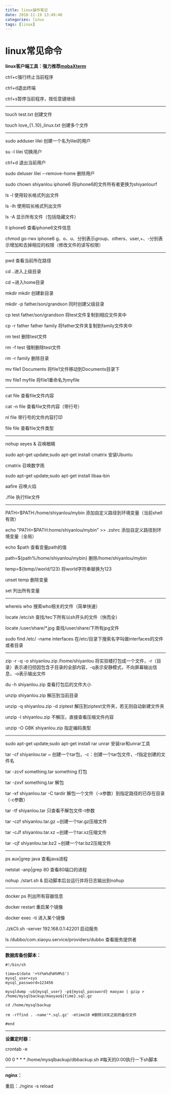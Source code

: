 ```yaml
---
title: linux操作笔记
date: 2018-11-19 13:49:40
categories: linux
tags: [linux]
---
```


# linux常见命令

**linux客户端工具：强力推荐[mobaXterm](https://mobaxterm.mobatek.net/download-home-edition.html)**

ctrl+c强行终止当前程序

ctrl+d退出终端

ctrl+s暂停当前程序，按任意键继续


---

touch test.txt  创建文件

touch love_{1..10}_linux.txt  创建多个文件

---

sudo adduser lilei 创建一个名为lilei的用户

su -l lilei 切换用户

ctrl+d  退出当前用户

sudo deluser lilei --remove-home  删除用户

sudo chown shiyanlou iphone6 将iphone6的文件所有者更换为shiyanlourf 

ls -l  使用较长格式列出文件

ls -lh  使用较长格式列出文件

ls -A  显示所有文件（包括隐藏文件）

ll iphone6  查看iphone6文件信息

chmod go-rwx iphone6  g、o、u、分别表示group、others、user,+、-分别表示增加和去掉相应的权限（修改文件的读写权限）

---

pwd 查看当前所在路径

cd ..进入上级目录

cd ~进入home目录

mkdir mkdir  创建新目录

mkdir -p father/son/grandson  同时创建父级目录

cp test father/son/grandson  将test文件复制到相应文件夹中

cp -r father father family 将father文件夹复制到family文件夹中

rm test 删除test文件

rm -f test  强制删除test文件

rm -r family  删除目录

mv file1 Documents  将file1文件移动到Documents目录下

mv file1 myfile  将file1重命名为myfile

---

cat file  查看file文件内容

cat -n file 查看file文件内容（带行号）

nl file  带行号的文件内容打印

file file  查看file文件类型

---

nohup xeyes & 召唤眼睛

sudo apt-get update;sudo apt-get install cmatrix  安装Ubuntu

cmatrix 召唤数字雨

sudo apt-get update;sudo apt-get install libaa-bin

aafire  召唤火焰

./file  执行file文件

---

PATH=$PATH:/home/shiyanlou/mybin  添加自定义路径到环境变量（当前shell有效）

echo "PATH=$PATH:home/shiyanlou/mybin" >> .zshrc 添加自定义路径到环境变量（全局）

echo $path  查看变量path的值

path=${path%/home/shiyanlou/mybin}  删除/home/shiyanlou/mybin

temp=${temp//world/123}  将world字符串替换为123

unset temp  删除变量

set 列出所有变量

---

whereis who  搜索who相关的文件（简单快速）

locate /etc/sh  查找/tec下所有以sh开头的文件（快而全）

locate /user/share/\*.jpg  查找/user/share/下所有jpg文件

sudo find /etc/ -name interfaces  在/etc/目录下搜索名字叫做interfaces的文件或者目录

---

zip -r -q -o shiyanlou.zip /home/shiyanlou  将实验楼打包成一个文件，-r（目录）表示递归但因包含子目录的全部内容，-q表示安静模式，不向屏幕输出信息，-o表示输出文件

du -h shiyanlou.zip  查看打包后的文件大小

unzip shiyanlou.zip  解压到当前目录

unzip -q shiyanlou.zip -d ziptest  解压到ziptest文件夹，若无则自动新建文件夹

unzip -l shiyanlou.zip  不解压，直接查看压缩文件内容

unzip -O GBK  shiyanlou.zip  指定编码类型

---

sudo apt-get update;sudo apt-get install rar unrar  安装rar和unrar工具

tar -cf shiyanlou.tar ~  创建一个tar包，-c：创建一个tar包文件，-f指定创建的文件名

tar -zcvf something.tar something 打包

tar -zxvf something.tar  解包

tar -xf shiyanlou.tar -C tardir  解包一个文件（-x参数）到指定路径的已存在目录（-c参数）

tar -tf shiyanlou.tar  只查看不解包文件-t参数

tar -czf shiyanlou.tar.gz  ~创建一个tar.gz压缩文件

tar -cJf shiyanlou.tar.xz  ~创建一个tar.xz压缩文件

tar -cjf shiyanlou.tar.bz2  ~创建一个tar.bz2压缩文件

---

ps aux|grep java 查看java进程

netstat -anp|grep 80 查看80端口的进程

nohup ./start.sh & 启动脚本后台运行并将日志输出到nohup

---

docker ps 列出所有容器信息

docker restart 重启某个镜像

docker exec -ti 进入某个镜像

./zkCli.sh -server 192.168.0.1:42201 启动服务

ls /dubbo/com.xiaoyu.service/providers/dubbo 查看服务提供者

---

**数据库备份脚本：**


```
#!/bin/sh

time=$(date '+%Y%m%d%H%M%S')
mysql_user=sys
mysql_password=123456

mysqldump -u${mysql_user} -p${mysql_password} maoyao | gzip > /home/mysqlbackup/maoyao${time}.sql.gz

cd /home/mysqlbackup

rm -rffind . -name'*.sql.gz' -mtime10 #删除10天之前的备份文件

#end
```

---
**设置定时器：**

crontab -e 

00 0 * * * /home/mysqlbackup/dbbackup.sh #每天的0:00执行一下sh脚本

---
**nginx：**

重启：./nginx -s reload





